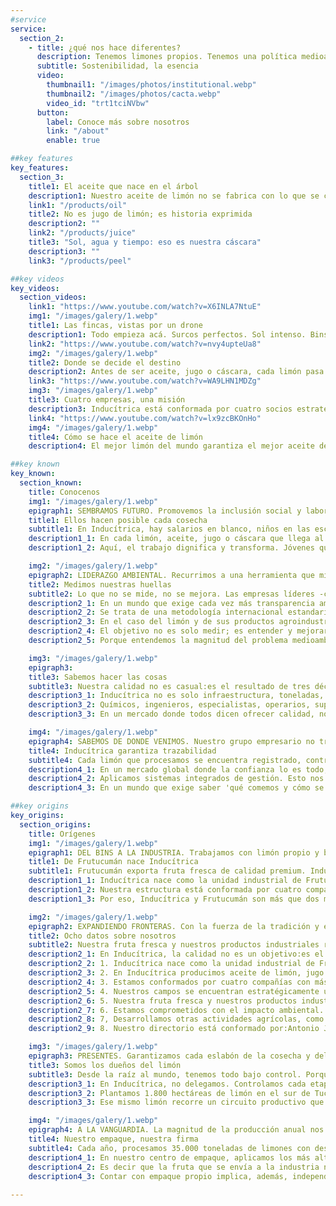 ```yaml
---
#service
service:
  section_2:
    - title: ¿qué nos hace diferentes?
      description: Tenemos limones propios. Tenemos una política medioambiental. Tenemos un código de ética empresarial. Tenemos respeto por nuestra gente. Y tenemos arraigo regional. Estamos listos para seguir creciendo.
      subtitle: Sostenibilidad, la esencia
      video:
        thumbnail1: "/images/photos/institutional.webp"
        thumbnail2: "/images/photos/cacta.webp"
        video_id: "trt1tciNVbw"
      button:
        label: Conoce más sobre nosotros
        link: "/about"
        enable: true

##key features
key_features:
  section_3:
    title1: El aceite que nace en el árbol
    description1: Nuestro aceite de limón no se fabrica con lo que se consigue:se fabrica con lo que sembramos. En Inducítrica, el limón es propio, la trazabilidad es total y la excelencia comienza en la raíz.
    link1: "/products/oil"
    title2: No es jugo de limón; es historia exprimida
    description2: ""
    link2: "/products/juice"
    title3: "Sol, agua y tiempo: eso es nuestra cáscara"
    description3: ""
    link3: "/products/peel"

##key videos
key_videos:
  section_videos:
    link1: "https://www.youtube.com/watch?v=X6INLA7NtuE"
    img1: "/images/galery/1.webp"
    title1: Las fincas, vistas por un drone
    description1: Todo empieza acá. Surcos perfectos. Sol intenso. Bins que se alinean como soldados. Y limones que caen, uno a uno, en manos expertas. Esto es lo que vemos, cuando miramos desde arriba.
    link2: "https://www.youtube.com/watch?v=nvy4upteUa8"
    img2: "/images/galery/1.webp"
    title2: Donde se decide el destino
    description2: Antes de ser aceite, jugo o cáscara, cada limón pasa por nuestro centro de empaque. Ahí se define su rumbo. En este proceso no hay lugar para el azar; hay ojos expertos, tecnología y criterio.
    link3: "https://www.youtube.com/watch?v=WA9LHN1MDZg"
    img3: "/images/galery/1.webp"
    title3: Cuatro empresas, una misión
    description3: Inducítrica está conformada por cuatro socios estratégicos, referentes del sector citrícola. Cada uno aporta lo mejor de su recorrido. Juntos, impulsan un grupo con raíces en Tucumán y mirada global.
    link4: "https://www.youtube.com/watch?v=lx9zcBKOnHo"
    img4: "/images/galery/1.webp"
    title4: Cómo se hace el aceite de limón
    description4: El mejor limón del mundo garantiza el mejor aceite del mundo. Esa es la primera gran clave del proceso industrial. Porque con nosotros, el alma del cítrico se hace industria.

##key known
key_known:
  section_known:
    title: Conocenos
    img1: "/images/galery/1.webp"
    epigraph1: SEMBRAMOS FUTURO. Promovemos la inclusión social y laboral. FOTO INDUCITRICA
    title1: Ellos hacen posible cada cosecha
    subtitle1: En Inducítrica, hay salarios en blanco, niños en las escuelas, trabajos que dignifican y familias que crecen. Porque para nosotros, la cosecha de oportunidades es la más valiosa.
    description1_1: En cada limón, aceite, jugo o cáscara que llega al mundo, hay una historia que nace en Alberdi y sus alrededores. Nuestra presencia en esta ciudad situada al sur de Tucumán, en Argentina, impulsa economías locales, fortalece el entramado productivo, genera empleo de manera directa e indirecta, promueve la inclusión laboral con enfoque de género y mejora indicadores claves, como la escolarización y la estabilidad familiar.
    description1_2: Aquí, el trabajo dignifica y transforma. Jóvenes que antes migraban ahora encuentran oportunidades reales en su lugar de origen. Mientras tanto, emprendimientos, comercios y servicios crecen alrededor del desarrollo agroindustrial. Porque para nosotros, la cosecha más valiosa es la de las oportunidades.

    img2: "/images/galery/1.webp"
    epigraph2: LIDERAZGO AMBIENTAL. Recurrimos a una herramienta que mide el impacto y mejora el futuro. FOTO INDUCITRICA
    title2: Medimos nuestras huellas
    subtitle2: Lo que no se mide, no se mejora. Las empresas líderes -como Inducítrica- tienen hoy su Análisis de Ciclo de Vida, con el objetivo de minimizar el impacto ambiental.
    description2_1: En un mundo que exige cada vez más transparencia ambiental, las empresas líderes dan un paso hacia adelante:miden y hacen visibles los impactos reales de su producción, a través de una herramienta clave, el Análisis de Ciclo de Vida (también conocido por sus siglas, ACV).
    description2_2: Se trata de una metodología internacional estandarizada que permite cuantificar las huellas ambientales que genera un producto o proceso a lo largo de su vida útil. Esto incluye desde la extracción de materias primas hasta su disposición final, pasando por la producción, el transporte, el uso y el reciclaje.
    description2_3: En el caso del limón y de sus productos agroindustriales -como el jugo, el aceite esencial o la cáscara-, un ACV contempla el impacto del cultivo (agua, energía, fertilizantes, etcétera), el procesamiento industrial (consumo energético, residuos, emisiones, etcétera), el transporte e incluso el uso del envase y su reciclabilidad, entre otras cuestiones.
    description2_4: El objetivo no es solo medir; es entender y mejorar. Saber dónde estamos para decidir hacia dónde vamos. Actualmente, las empresas que priorizan la transparencia ante sus clientes y ante sus consumidores, que exportan a mercados exigentes, donde las normativas ambientales son cada vez más estrictas, y que asumen un compromiso real con la sustentabilidad cuentan con un Análisis de Ciclo de Vida. Inducítrica es una de ellas.
    description2_5: Porque entendemos la magnitud del problema medioambiental y la necesidad de tomar medidas. Esta auditoría, realizada por revisores externos, nos ha permitido identificar puntos críticos, reducir las huellas de carbono u otras, optimizar recursos y, especialmente, tomar decisiones basadas en datos. En definitiva, un ACV representa una poderosa carta de presentación.

    img3: "/images/galery/1.webp"
    epigraph3: 
    title3: Sabemos hacer las cosas
    subtitle3: Nuestra calidad no es casual:es el resultado de tres décadas de experiencia acumulada, transmitida y aplicada en cada decisión de la cosecha y del proceso industrial.
    description3_1: Inducítrica no es solo infraestructura, toneladas, productos industriales del limón y exportaciones. Es también -y sobre todo- conocimiento aplicado. La diferencia entre una buena cáscara y una excelente cáscara radica, muchas veces, en un detalle que solo detecta quien sabe. Y nosotros sabemos.
    description3_2: Químicos, ingenieros, especialistas, operarios, supervisores... detrás de cada fruta y de cada derivado que sale al mundo hay un equipo humano que comprende a fondo el comportamiento del limón en todas sus fases. Ese conocimiento no se improvisa. Viene de años de trabajo con la materia prima, del cumplimiento de las exigencias normativas y de aplicar mejoras continuas.
    description3_3: En un mercado donde todos dicen ofrecer calidad, nosotros tenemos un diferencial más potente:sabemos cómo lograrla. Y cómo sostenerla en el tiempo.

    img4: "/images/galery/1.webp"
    epigraph4: SABEMOS DE DONDE VENIMOS. Nuestro grupo empresario no trabaja en serie:trabaja con identidad.  FOTO INDUCITRICA 
    title4: Inducítrica garantiza trazabilidad
    subtitle4: Cada limón que procesamos se encuentra registrado, controlado y trazado desde que es cosechado hasta que llega al mundo, convertido en aceite esencial, jugo y cáscara deshidratada.
    description4_1: En un mercado global donde la confianza lo es todo, Inducítrica se posiciona como una empresa que garantiza trazabilidad total. Esto significa que cada limón que procesamos puede ser rastreado desde su origen en las fincas de Frutucumán hasta su llegada al cliente final, ya sea en Europa, Asia o América y ya sea como fruta fresca o como aceite de limón, jugo de limón y cáscara deshidratada.
    description4_2: Aplicamos sistemas integrados de gestión. Esto nos permite registrar cada lote, cada tratamiento y cada transformación. Así, cuando exportamos derivados del limón exportamos también información precisa, validada y transparente. Nuestros clientes no sólo compran calidad:compran seguridad alimentaria, cumplimiento normativo y una ética de producción.
    description4_3: En un mundo que exige saber 'qué comemos y cómo se hizo', nosotros tenemos las respuestas. Y esas respuestas se encuentran en nuestros sistemas. En Inducítrica, cada limón tiene identidad. Porque cada cliente merece saber, exactamente, qué está comprando.

##key origins
key_origins:
  section_origins:
    title: Orígenes
    img1: "/images/galery/1.webp"
    epigraph1: DEL BINS A LA INDUSTRIA. Trabajamos con limón propio y bajo un modelo de excelencia. FOTO INDUCITRICA
    title1: De Frutucumán nace Inducítrica
    subtitle1: Frutucumán exporta fruta fresca de calidad premium. Inducítrica industrializa el limón en aceite esencial, jugo y cáscara. Un origen común. Un modelo único. Una visión compartida.
    description1_1: Inducítrica nace como la unidad industrial de Frutucumán, la primera exportadora de fruta fresca de la Argentina. Producimos aceite esencial, jugo concentrado y cáscara deshidratada de limón, con materia prima proveniente de campos propios, ubicados estratégicamente en el sur de Tucumán, una de las mejores regiones del mundo para el cultivo de cítricos.
    description1_2: Nuestra estructura está conformada por cuatro compañías con más de 30 años de trayectoria:Blazquez SRL, Donato Álvarez SRL, Delotte SA y Jalil SRL. Es decir que Frutucumán e Inducítrica forman un ecosistema integrado de producción y transformación del limón. Ambas unidades trabajan con limón propio y bajo el mismo modelo de cantidad y calidad. Bajo el mismo modelo de sustentabilidad ambiental. Bajo el mismo modelo de gobernanza empresarial. Y bajo el mismo modelo de compromiso con el desarrollo regional.
    description1_3: Por eso, Inducítrica y Frutucumán son más que dos marcas; son el resultado de nuestra pasión por el limón. Cada producto que ofrecemos es el reflejo de la inclaudicable filosofía que, cada mañana, nos empuja al campo. Un origen común. Un modelo único. Una visión compartida.

    img2: "/images/galery/1.webp"
    epigraph2: EXPANDIENDO FRONTERAS. Con la fuerza de la tradición y el impulso de la innovación, seguimos creciendo. FOTO INDUCITRICA
    title2: Ocho datos sobre nosotros
    subtitle2: Nuestra fruta fresca y nuestros productos industriales responden a los más altos estándares de calidad y de cantidad, debido a que trabajamos con limones propios, en su totalidad.
    description2_1: En Inducítrica, la calidad no es un objetivo:es el punto de partida. Nace en el limón que cultivamos. Crece con la experiencia de nuestras compañías fundadoras. Y se fortalece en cada etapa del proceso. Estos ocho datos lo explican.
    description2_2: 1. Inducítrica nace como la unidad industrial de Frutucumán, la primera exportadora de fruta fresca de la Argentina.
    description2_3: 2. En Inducítrica producimos aceite de limón, jugo concentrado de limón y cáscara deshidratada de limón.
    description2_4: 3. Estamos conformados por cuatro compañías con más de 30 años de trayectoria:Delotte SA, Blázquez SRL, Donato Álvarez SRL y Jalil SRL.
    description2_5: 4. Nuestros campos se encuentran estratégicamente ubicados en el sur de la provincia argentina de Tucumán, una de las mejores regiones para el cultivo de cítricos.
    description2_6: 5. Nuestra fruta fresca y nuestros productos industriales responden a los más altos estándares de calidad. Garantizamos una trazabilidad total y aseguramos un control absoluto de cada etapa del proceso productivo, ya que trabajamos -justamente- con limones propios.
    description2_7: 6. Estamos comprometidos con el impacto ambiental. Realizamos análisis de ciclo de vida (LCA- ISO 14040/44) de nuestra producción.
    description2_8: 7, Desarrollamos otras actividades agrícolas, como naranjas, arándanos, caña de azúcar, soja, granos y paltas.
    description2_9: 8. Nuestro directorio está conformado por:Antonio Jalil (presidente), Ezequiel Almada (vicepresidente) y José Cebe (director).

    img3: "/images/galery/1.webp"
    epigraph3: PRESENTES. Garantizamos cada eslabón de la cosecha y del proceso productivo del limón. FOTO INDUCITRICA
    title3: Somos los dueños del limón
    subtitle3: Desde la raíz al mundo, tenemos todo bajo control. Porque Inducítrica es mucho más que una empresa citrícola; es un modelo de compromiso con el limón y sus derivados.
    description3_1: En Inducítrica, no delegamos. Controlamos cada etapa del proceso productivo del limón:desde la plantación hasta la exportación de su aceite esencial, jugo y cáscara. Esta decisión estratégica nos permite asegurar lo que pocos pueden:trazabilidad total, calidad constante y productos que conservan su pureza.
    description3_2: Plantamos 1.800 hectáreas de limón en el sur de Tucumán, una de las regiones más reconocidas del planeta para el cultivo de cítricos. Allí, en campos propios, comienza todo. Con tecnología, conocimiento y respeto por el ambiente, cultivamos un limón que nace distinto.
    description3_3: Ese mismo limón recorre un circuito productivo que también es nuestro:lo cosechamos, lo procesamos y lo transformamos en derivados que viajan a los más exigentes mercados internacionales. Este modelo de integración absoluta constituye una garantía. Implica que un cliente de América del Norte, Europa o Asia pueda saber exactamente de qué finca provino el limón o cómo y dónde fue procesado. Así somos en Inducítrica; distintos.

    img4: "/images/galery/1.webp"
    epigraph4: A LA VANGUARDIA. La magnitud de la producción anual nos posiciona como un referente en la industria citrícola. FOTO INDUCITRICA 
    title4: Nuestro empaque, nuestra firma
    subtitle4: Cada año, procesamos 35.000 toneladas de limones con destino industrial. Esta fruta, seleccionada en nuestro centro de empaque, es transformada en aceite, jugo y cáscara.
    description4_1: En nuestro centro de empaque, aplicamos los más altos estándares de higiene, selección y presentación. Allí, los limones con destino industrial son seleccionados cuidadosamente. Esta tarea manual nos permite garantizar la frescura, el aroma y el sabor de aquellos cítricos que luego se transformarán en aceite esencial, jugo y cáscara deshidratada de limón.
    description4_2: Es decir que la fruta que se envía a la industria no es un descarte; es materia prima elegida con el mismo rigor que cualquier otra. Cada limón es evaluado en función de su potencial para transformarse en un derivado. Y aprovechar así su máxima expresión. Actualmente, contamos con 35.000 toneladas anuales de limones propios para la industria. Y una proyección de entre 60.000 y 70.000 toneladas anuales para 2031.
    description4_3: Contar con empaque propio implica, además, independencia operativa, tiempos ágiles y un mejor cuidado del producto. Significa estar presentes en cada caja... en cada lote... en cada envío que lleva nuestro nombre. Y eso reafirma el compromiso con la excelencia. 
   
---
```

